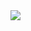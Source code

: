 <img src="https://capsule-render.vercel.app/api?type=wave&color=auto&height=300&section=header&text=CS정리%20&fontSize=90" />
